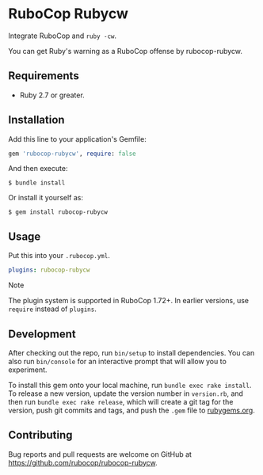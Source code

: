 # RuboCop Rubycw

Integrate RuboCop and `ruby -cw`.

You can get Ruby's warning as a RuboCop offense by rubocop-rubycw.

## Requirements

* Ruby 2.7 or greater.

## Installation

Add this line to your application's Gemfile:

```ruby
gem 'rubocop-rubycw', require: false
```

And then execute:

    $ bundle install

Or install it yourself as:

    $ gem install rubocop-rubycw

## Usage

Put this into your `.rubocop.yml`.

```yaml
plugins: rubocop-rubycw
```

> [!NOTE]
> The plugin system is supported in RuboCop 1.72+. In earlier versions, use `require` instead of `plugins`.

## Development

After checking out the repo, run `bin/setup` to install dependencies. You can also run `bin/console` for an interactive prompt that will allow you to experiment.

To install this gem onto your local machine, run `bundle exec rake install`. To release a new version, update the version number in `version.rb`, and then run `bundle exec rake release`, which will create a git tag for the version, push git commits and tags, and push the `.gem` file to [rubygems.org](https://rubygems.org).

## Contributing

Bug reports and pull requests are welcome on GitHub at https://github.com/rubocop/rubocop-rubycw.
